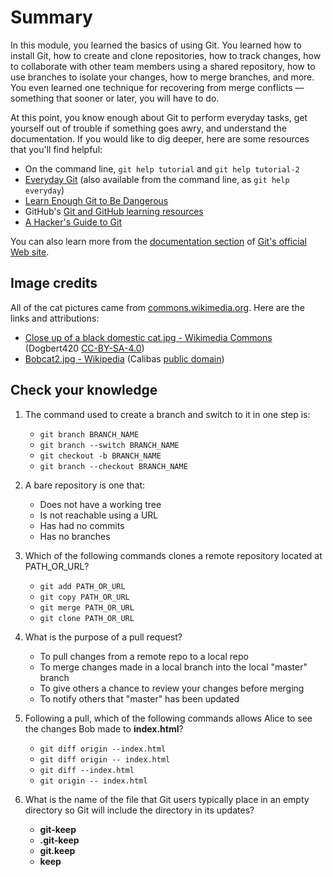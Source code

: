 # Summary

In this module, you learned the basics of using Git. You learned how to install Git, how to create and clone repositories, how to track changes, how to collaborate with other team members using a shared repository, how to use branches to isolate your changes, how to merge branches, and more. You even learned one technique for recovering from merge conflicts — something that sooner or later, you will have to do.

At this point, you know enough about Git to perform everyday tasks, get yourself out of trouble if something goes awry, and understand the documentation. If you would like to dig deeper, here are some resources that you'll find helpful:

- On the command line, `git help tutorial` and `git help tutorial-2`
- [Everyday Git](https://git-scm.com/docs/everyday) (also available from the command line, as `git help everyday`)
- [Learn Enough Git to Be  Dangerous](https://www.learnenough.com/git-tutorial/getting_started)
- GitHub's [Git and GitHub learning resources](https://help.github.com/en/articles/git-and-github-learning-resources)
- [A Hacker's Guide to Git](https://wildlyinaccurate.com/a-hackers-guide-to-git/)

You can also learn more from the [documentation section](https://git-scm.com/doc) of [Git's official Web site](https://git-scm.com).

## Image credits

All of the cat pictures came from [commons.wikimedia.org](https://commons.wikimedia.org/). Here are the links and attributions:

- [Close up of a black domestic cat.jpg - Wikimedia Commons](https://commons.wikimedia.org/wiki/File:Close_up_of_a_black_domestic_cat.jpg) (Dogbert420 [CC-BY-SA-4.0](https://creativecommons.org/licenses/by-sa/4.0/deed.en))
- [Bobcat2.jpg - Wikipedia](https://en.wikipedia.org/wiki/File:Bobcat2.jpg) (Calibas [public domain](https://en.wikipedia.org/wiki/en:public_domain))

## Check your knowledge

1. The command used to create a branch and switch to it in one step is:
	- `git branch BRANCH_NAME`
	- `git branch --switch BRANCH_NAME`
	- `git checkout -b BRANCH_NAME`
	- `git branch --checkout BRANCH_NAME`

1. A bare repository is one that:
	- Does not have a working tree
	- Is not reachable using a URL
	- Has had no commits
	- Has no branches

1. Which of the following commands clones a remote repository located at PATH_OR_URL?
	- `git add PATH_OR_URL`
	- `git copy PATH_OR_URL`
	- `git merge PATH_OR_URL`
	- `git clone PATH_OR_URL`

1. What is the purpose of a pull request?
	- To pull changes from a remote repo to a local repo
	- To merge changes made in a local branch into the local "master" branch
	- To give others a chance to review your changes before merging
	- To notify others that "master" has been updated

1. Following a pull, which of the following commands allows Alice to see the changes Bob made to **index.html**?
	- `git diff origin --index.html`
	- `git diff origin -- index.html`
	- `git diff --index.html`
	- `git origin -- index.html`

1. What is the name of the file that Git users typically place in an empty directory so Git will include the directory in its updates?
	- **git-keep**
	- **.git-keep**
	- **git.keep**
	- **keep**